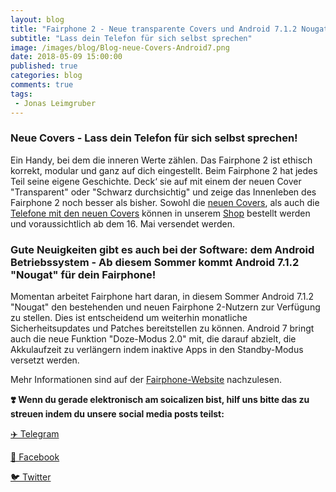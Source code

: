 ```yaml
---
layout: blog
title: "Fairphone 2 - Neue transparente Covers und Android 7.1.2 Nougat"
subtitle: "Lass dein Telefon für sich selbst sprechen"
image: /images/blog/Blog-neue-Covers-Android7.png
date: 2018-05-09 15:00:00
published: true
categories: blog
comments: true
tags:
 - Jonas Leimgruber
---
```

<h3>Neue Covers - Lass dein Telefon für sich selbst sprechen!</h3>

Ein Handy, bei dem die inneren Werte zählen. Das Fairphone 2 ist ethisch korrekt, modular und ganz auf dich eingestellt.
Beim Fairphone 2 hat jedes Teil seine eigene Geschichte. Deck‘ sie auf mit einem der neuen Cover "Transparent" oder "Schwarz durchsichtig" und zeige das Innenleben des Fairphone 2 noch besser als bisher.
Sowohl die [neuen Covers](https://www.sinndrin-shop.ch/zubehoer-und-ersatzteile/), als auch die [Telefone mit den neuen Covers](https://www.sinndrin-shop.ch/fairphone-2/3/fairphone-2?c=10) können in unserem [Shop](https://www.sinndrin-shop.ch/home/) bestellt werden und voraussichtlich ab dem 16. Mai versendet werden.

<h3>Gute Neuigkeiten gibt es auch bei der Software: dem Android Betriebssystem - Ab diesem Sommer kommt Android 7.1.2 "Nougat" für dein Fairphone!</h3>

Momentan arbeitet Fairphone hart daran, in diesem Sommer Android 7.1.2 "Nougat" den bestehenden und neuen Fairphone 2-Nutzern zur Verfügung zu stellen. Dies ist entscheidend um weiterhin monatliche Sicherheitsupdates und Patches bereitstellen zu können. Android 7 bringt auch die neue Funktion "Doze-Modus 2.0" mit, die darauf abzielt, die Akkulaufzeit zu verlängern indem inaktive Apps in den Standby-Modus versetzt werden.

Mehr Informationen sind auf der [Fairphone-Website](https://www.fairphone.com/de/2018/05/08/keeping-your-phone-longer-with-a-refresh-on-the-inside-and-out/) nachzulesen.

**❣️ Wenn du gerade elektronisch am soicalizen bist, hilf uns bitte das zu streuen indem du unsere social media posts teilst:**

[✈️ Telegram](https://t.me/sinndrin/29)

<script async src="https://telegram.org/js/telegram-widget.js?4" data-telegram-post="sinndrin/29" data-width="100%"></script>


[🐼 Facebook](https://www.facebook.com/sinndrin/photos/a.1804742603077092.1073741830.1392582140959809/2075444829340200/?type=3)

[🐦 Twitter](https://twitter.com/sinndrin/status/994910776535248896)
